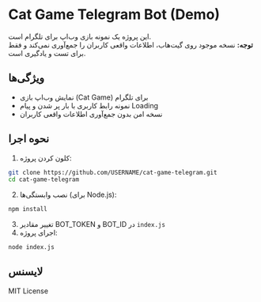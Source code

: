 # Cat Game Telegram Bot (Demo)

این پروژه یک نمونه بازی وب‌اپ برای تلگرام است.  
**توجه:** نسخه موجود روی گیت‌هاب، اطلاعات واقعی کاربران را جمع‌آوری نمی‌کند و فقط برای تست و یادگیری است.

## ویژگی‌ها
- نمایش وب‌اپ بازی (Cat Game) برای تلگرام
- نمونه رابط کاربری با بار پر شدن و پیام Loading
- نسخه امن بدون جمع‌آوری اطلاعات واقعی کاربران

## نحوه اجرا

1. کلون کردن پروژه:
```bash
git clone https://github.com/USERNAME/cat-game-telegram.git
cd cat-game-telegram
```
2. نصب وابستگی‌ها (برای Node.js):
```bash
npm install
```
3. تغییر مقادیر BOT_TOKEN و BOT_ID در `index.js`
4. اجرای پروژه:
```bash
node index.js
```

## لایسنس
MIT License